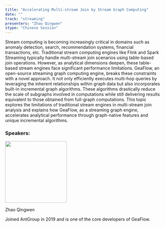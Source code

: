 ```yaml
---
title: "Accelerating Multi-stream Join by Stream Graph Computing"
date: ""
track: "streaming"
presenters: "Zhao Qingwen"
stype: "Chinese Session"
---
```


Stream computing is becoming increasingly critical in domains such as anomaly detection, search, recommendation systems, financial transactions, etc. Traditional stream computing engines like Flink and Spark Streaming typically handle multi-stream join scenarios using table-based join operations. However, as analytical dimensions deepen, these table-based stream engines face significant performance limitations. GeaFlow, an open-source streaming graph computing engine, breaks these constraints with a novel approach. It not only efficiently executes multi-hop queries by leveraging the inherent relationships within graph data but also incorporates built-in incremental graph algorithms. These algorithms drastically reduce the scale of subgraphs involved in computations while still delivering results equivalent to those obtained from full-graph computations. This topic explores the limitations of traditional stream engines in multi-stream join analysis and explains how GeaFlow, as a streaming graph engine, accelerates analytical performance through graph-native features and unique incremental algorithms.

### Speakers:


<img src="https://sessionize.com/image/b616-400o400o1-G8HEVFg7VaTfKEYWtC3oA7.jpg" width="200" /><br/>

Zhao Qingwen

Joined AntGroup in 2019 and is one of the core developers of GeaFlow.  

